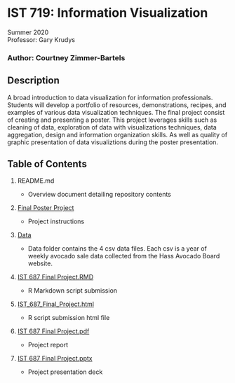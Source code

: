# IST 719: Information Visualization
Summer 2020 <br>
Professor: Gary Krudys

### Author: Courtney Zimmer-Bartels

## Description
A broad introduction to data visualization for information professionals. Students will develop a portfolio of resources, demonstrations, recipes, and examples of various data visualization techniques. The final project consist of creating and presenting a poster. This project leverages skills such as cleaning of data, exploration of data with visualizations techniques, data aggregation, design and information organization skills. As well as quality of graphic presentation of data visualiztions during the poster presentation. 

## Table of Contents
1. README.md
    - Overview document detailing repository contents
    
2. [Final Poster Project](https://github.com/czimmerb/Masters_Portfolio/blob/main/IST719_InformationVisualization/Final%20Poster%20Project.pdf)
    - Project instructions
    
3. [Data](https://github.com/czimmerb/Masters_Portfolio/tree/main/IST719_InformationVisualization/Data)
    - Data folder contains the 4 csv data files. Each csv is a year of weekly avocado sale data collected from the Hass Avocado Board website. 
    
4. [IST 687 Final Project.RMD](https://github.com/czimmerb/Masters_Portfolio/blob/main/IST687_AppliedDataScience/IST%20687%20Final%20Project.Rmd)
    - R Markdown script submission
    
5. [IST_687_Final_Project.html](https://github.com/czimmerb/Masters_Portfolio/blob/main/IST687_AppliedDataScience/IST_687_Final_Project.html)
    - R script submission html file
    
6. [IST 687 Final Project.pdf](https://github.com/czimmerb/Masters_Portfolio/blob/main/IST687_AppliedDataScience/IST%20687%20Final%20Project.pdf)
    - Project report
    
7. [IST 687 Final Project.pptx](https://github.com/czimmerb/Masters_Portfolio/blob/main/IST687_AppliedDataScience/IST%20687%20Final%20Project.pptx)
    - Project presentation deck
